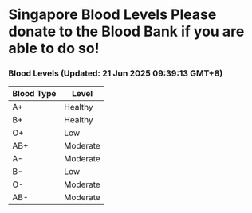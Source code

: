 Singapore Blood Levels
 Please donate to the Blood Bank if you are able to do so!
================================================================================================================================

### Blood Levels (Updated: 21 Jun 2025 09:39:13 GMT+8)
| Blood Type | Level     |
|------------|-----------|
| A+     | Healthy |
| B+     | Healthy |
| O+     | Low |
| AB+     | Moderate |
| A-     | Moderate |
| B-     | Low |
| O-     | Moderate |
| AB-     | Moderate |
